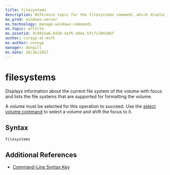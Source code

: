 ```yaml
---
title: filesystems
description: Reference topic for the filesystems command, which displays information about the current file system of the volume with focus and lists the file systems that are supported for formatting the volume.
ms.prod: windows-server
ms.technology: manage-windows-commands
ms.topic: article
ms.assetid: 3c4915a6-bd20-4af6-a94a-5fc7c20410bf
author: coreyp-at-msft
ms.author: coreyp
manager: dongill
ms.date: 10/16/2017
---
```


# filesystems

Displays information about the current file system of the volume with focus and lists the file systems that are supported for formatting the volume.

A volume must be selected for this operation to succeed. Use the [select volume command](select-volume.md) to select a volume and shift the focus to it.

## Syntax

```
filesystems
```

## Additional References

- [Command-Line Syntax Key](command-line-syntax-key.md)
